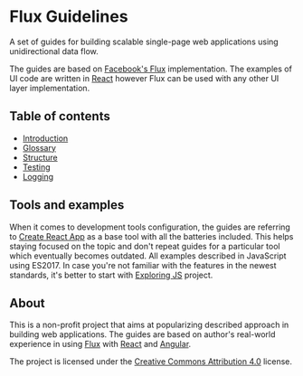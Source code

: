 # Flux Guidelines

A set of guides for building scalable single-page web applications using
unidirectional data flow.

The guides are based on [Facebook's Flux][1] implementation. The examples of UI
code are written in [React][2] however Flux can be used with any other UI layer
implementation.

## Table of contents

 * [Introduction](./Introduction.md)
 * [Glossary](./Glossary.md)
 * [Structure](./Structure.md)
 * [Testing](./Testing.md)
 * [Logging](./Logging.md)

## Tools and examples

When it comes to development tools configuration, the guides are referring to
[Create React App][3] as a base tool with all the batteries included. This
helps staying focused on the topic and don't repeat guides for a particular
tool which eventually becomes outdated. All examples described in JavaScript
using ES2017. In case you're not familiar with the features in the newest
standards, it's better to start with [Exploring JS][4] project.

## About

This is a non-profit project that aims at popularizing described approach in
building web applications. The guides are based on author's real-world
experience in using [Flux][1] with [React][2] and [Angular][5].

The project is licensed under the [Creative Commons Attribution 4.0][6] license.

 [1]: http://facebook.github.io/flux
 [2]: http://facebook.github.io/react
 [3]: https://github.com/facebookincubator/create-react-app
 [4]: http://exploringjs.com
 [5]: https://angularjs.org
 [6]: https://github.com/alexeyraspopov/flux-guidelines/blob/master/LICENSE
